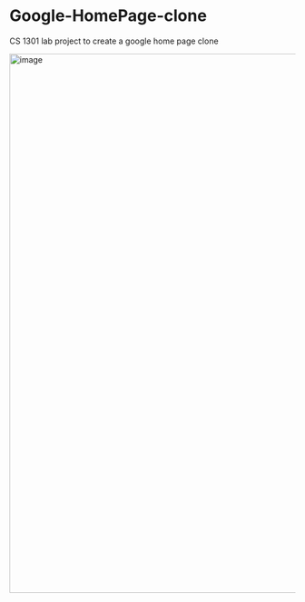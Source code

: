 # Google-HomePage-clone
CS 1301 lab project to create a google home page clone

<img width="950" alt="image" src="https://github.com/Teghpreet3001/Google-HomePage-clone/assets/87133706/369c186a-6c63-4db8-9d1a-23fca7f11768">
